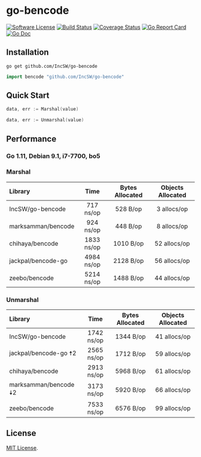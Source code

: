 # go-bencode
[![Software License](https://img.shields.io/badge/license-MIT-brightgreen.svg?style=flat-square)](LICENSE)
[![Build Status](https://img.shields.io/travis/IncSW/go-bencode.svg?style=flat-square)](https://travis-ci.org/IncSW/go-bencode)
[![Coverage Status](https://img.shields.io/coveralls/IncSW/go-bencode/master.svg?style=flat-square)](https://coveralls.io/github/IncSW/go-bencode)
[![Go Report Card](https://goreportcard.com/badge/github.com/IncSW/go-bencode?style=flat-square)](https://goreportcard.com/report/github.com/IncSW/go-bencode)
[![Go Doc](https://img.shields.io/badge/godoc-reference-blue.svg?style=flat-square)](http://godoc.org/github.com/IncSW/go-bencode)

## Installation

`go get github.com/IncSW/go-bencode`

```go
import bencode "github.com/IncSW/go-bencode"
```

## Quick Start

```go
data, err := Marshal(value)
```

```go
data, err := Unmarshal(value)
```

## Performance

### Go 1.11, Debian 9.1, i7-7700, bo5

### Marshal

| Library | Time | Bytes Allocated | Objects Allocated |
| :--- | :---: | :---: | :---: |
| IncSW/go-bencode | 717 ns/op | 528 B/op | 3 allocs/op |
| marksamman/bencode | 924 ns/op | 448 B/op | 8 allocs/op |
| chihaya/bencode | 1833 ns/op | 1010 B/op | 52 allocs/op |
| jackpal/bencode-go | 4984 ns/op | 2128 B/op | 56 allocs/op |
| zeebo/bencode | 5214 ns/op | 1488 B/op | 44 allocs/op |

### Unmarshal

| Library | Time | Bytes Allocated | Objects Allocated |
| :--- | :---: | :---: | :---: |
| IncSW/go-bencode | 1742 ns/op | 1344 B/op | 41 allocs/op |
| jackpal/bencode-go 🠅2 | 2565 ns/op | 1712 B/op | 59 allocs/op |
| chihaya/bencode | 2913 ns/op | 5968 B/op | 61 allocs/op |
| marksamman/bencode 🠇2 | 3173 ns/op | 5920 B/op | 66 allocs/op |
| zeebo/bencode | 7533 ns/op | 6576 B/op | 99 allocs/op |

## License

[MIT License](LICENSE).
